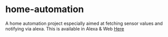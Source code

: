 # home-automation
A home automation project especially aimed at fetching sensor values and notifying via alexa. This is available in Alexa & Web <a href="https://home-automation.vadrin.com"> Here </a>
